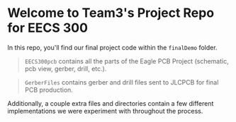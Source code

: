 # Welcome to Team3's Project Repo for EECS 300

 In this repo, you'll find our final project code within the `finalDemo` folder.
 
 > `EECS300pcb` contains all the parts of the Eagle PCB Project (schematic, pcb view, gerber, drill, etc.).
 
 > `GerberFiles` contains gerber and drill files sent to JLCPCB for final PCB production.

 Additionally, a couple extra files and directories contain a few different implementations we were experiment with throughout the process.
